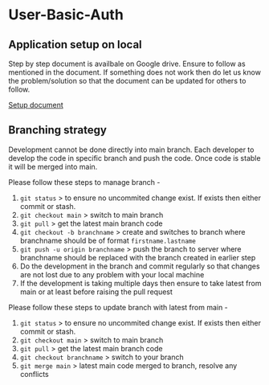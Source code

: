 # User-Basic-Auth

## Application setup on local
Step by step document is availbale on Google drive. Ensure to follow as mentioned in the document. If something does not work then do let us know the problem/solution so that the document can be updated for others to follow. 

[Setup document](https://docs.google.com/document/d/1XezA8VyuoP-2HXdt4fRP4DNz4v7S7lM4_nmJ3udHv0M/edit)

## Branching strategy
Development cannot be done directly into main branch. Each developer to develop the code in specific branch and push the code. Once code is stable it will be merged into main.

Please follow these steps to manage branch -
1. ``git status`` > to ensure no uncommited change exist. If exists then either commit or stash.
2. ``git checkout main`` > switch to main branch
3. ``git pull`` > get the latest main branch code
4. ``git checkout -b branchname`` > create and switches to branch where branchname should be of format ``firstname.lastname``
5. ``git push -u origin branchname`` > push the branch to server where branchname should be replaced with the branch created in earlier step 
6. Do the development in the branch and commit regularly so that changes are not lost due to any problem with your local machine
7. If the development is taking multiple days then ensure to take latest from main or at least before raising the pull request

Please follow these steps to update branch with latest from main -
1. ``git status`` > to ensure no uncommited change exist. If exists then either commit or stash.
2. ``git checkout main`` > switch to main branch
3. ``git pull`` > get the latest main branch code
4. ``git checkout branchname`` > switch to your branch
5. ``git merge main`` > latest main code merged to branch, resolve any conflicts


